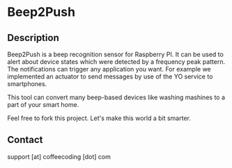 # Beep2Push

## Description
Beep2Push is a beep recognition sensor for Raspberry PI. It can be used to alert about device states which were detected by a frequency peak pattern. The notifications can trigger any application you want. For example we implemented an actuator to send messages by use of the YO service to smartphones. 

This tool can convert many beep-based devices like washing mashines to a part of your smart home.

Feel free to fork this project. Let's make this world a bit smarter.

## Contact
support [at] coffeecoding [dot] com